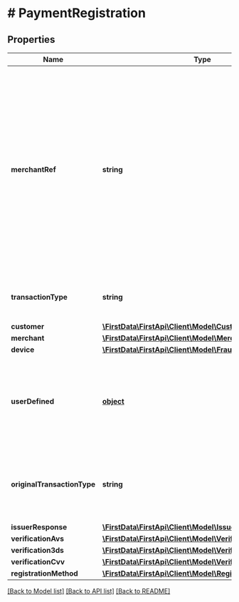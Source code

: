 # # PaymentRegistration

## Properties

Name | Type | Description | Notes
------------ | ------------- | ------------- | -------------
**merchantRef** | **string** | Merchant reference code. Used by FirstAPI and reflected in settlement records and webhook notifications. Typically, the merchantRef field is the purchase order number or unique sequence value associated to a given transaction. | [optional] 
**transactionType** | **string** | Type of transaction merchant wants to process. | 
**customer** | [**\FirstData\FirstApi\Client\Model\Customer**](Customer.md) |  | 
**merchant** | [**\FirstData\FirstApi\Client\Model\Merchant**](Merchant.md) |  | 
**device** | [**\FirstData\FirstApi\Client\Model\FraudRegistrationDevice**](FraudRegistrationDevice.md) |  | [optional] 
**userDefined** | [**object**](.md) | A JSON object that can carry any additional information that might be helpful for fraud detection. | [optional] 
**originalTransactionType** | **string** | Defines the type of the original transaction that is being evaluated for the Fraud Score. | 
**issuerResponse** | [**\FirstData\FirstApi\Client\Model\IssuerResponse**](IssuerResponse.md) |  | [optional] 
**verificationAvs** | [**\FirstData\FirstApi\Client\Model\VerificationAvs**](VerificationAvs.md) |  | [optional] 
**verification3ds** | [**\FirstData\FirstApi\Client\Model\Verification3ds**](Verification3ds.md) |  | [optional] 
**verificationCvv** | [**\FirstData\FirstApi\Client\Model\VerificationCvv**](VerificationCvv.md) |  | [optional] 
**registrationMethod** | [**\FirstData\FirstApi\Client\Model\RegistrationMethod**](RegistrationMethod.md) |  | 

[[Back to Model list]](../../README.md#documentation-for-models) [[Back to API list]](../../README.md#documentation-for-api-endpoints) [[Back to README]](../../README.md)


